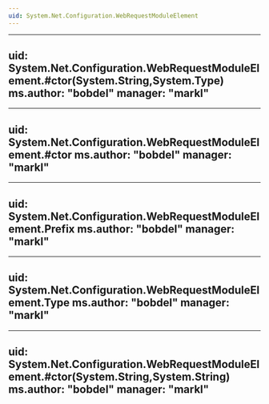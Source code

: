 ```yaml
---
uid: System.Net.Configuration.WebRequestModuleElement
---
```


---
uid: System.Net.Configuration.WebRequestModuleElement.#ctor(System.String,System.Type)
ms.author: "bobdel"
manager: "markl"
---

---
uid: System.Net.Configuration.WebRequestModuleElement.#ctor
ms.author: "bobdel"
manager: "markl"
---

---
uid: System.Net.Configuration.WebRequestModuleElement.Prefix
ms.author: "bobdel"
manager: "markl"
---

---
uid: System.Net.Configuration.WebRequestModuleElement.Type
ms.author: "bobdel"
manager: "markl"
---

---
uid: System.Net.Configuration.WebRequestModuleElement.#ctor(System.String,System.String)
ms.author: "bobdel"
manager: "markl"
---
